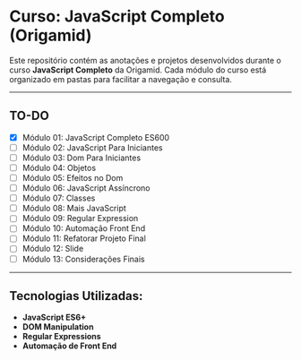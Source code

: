 # Curso: JavaScript Completo (Origamid)

Este repositório contém as anotações e projetos desenvolvidos durante o curso **JavaScript Completo** da Origamid. Cada módulo do curso está organizado em pastas para facilitar a navegação e consulta.

---

## TO-DO

-   [x] Módulo 01: JavaScript Completo ES600
-   [ ] Módulo 02: JavaScript Para Iniciantes
-   [ ] Módulo 03: Dom Para Iniciantes
-   [ ] Módulo 04: Objetos
-   [ ] Módulo 05: Efeitos no Dom
-   [ ] Módulo 06: JavaScript Assíncrono
-   [ ] Módulo 07: Classes
-   [ ] Módulo 08: Mais JavaScript
-   [ ] Módulo 09: Regular Expression
-   [ ] Módulo 10: Automação Front End
-   [ ] Módulo 11: Refatorar Projeto Final
-   [ ] Módulo 12: Slide
-   [ ] Módulo 13: Considerações Finais

---

## Tecnologias Utilizadas:

-   **JavaScript ES6+**
-   **DOM Manipulation**
-   **Regular Expressions**
-   **Automação de Front End**

